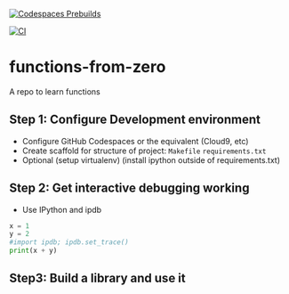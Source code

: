 [![Codespaces Prebuilds](https://github.com/nogibjj/functions-from-zero/actions/workflows/codespaces/create_codespaces_prebuilds/badge.svg)](https://github.com/nogibjj/functions-from-zero/actions/workflows/codespaces/create_codespaces_prebuilds)

[![CI](https://github.com/nogibjj/functions-from-zero/actions/workflows/main.yml/badge.svg)](https://github.com/nogibjj/functions-from-zero/actions/workflows/main.yml)

# functions-from-zero
A repo to learn functions

## Step 1:  Configure Development environment

* Configure GitHub Codespaces or the equivalent (Cloud9, etc)
* Create scaffold for structure of project:  `Makefile` `requirements.txt`
* Optional (setup virtualenv) (install ipython outside of requirements.txt)

## Step 2:  Get interactive debugging working

* Use IPython and ipdb

```python
x = 1
y = 2
#import ipdb; ipdb.set_trace()
print(x + y)
```

## Step3:  Build a library and use it


